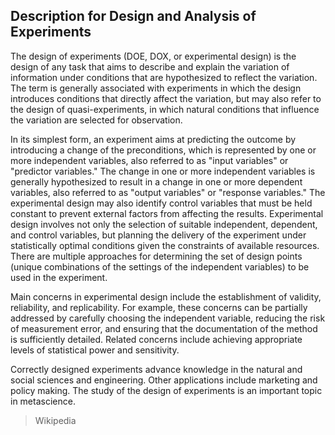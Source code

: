 ## Description for Design and Analysis of Experiments

The design of experiments (DOE, DOX, or experimental design) is the design of any task that aims to describe and explain the variation of information under conditions that are hypothesized to reflect the variation. The term is generally associated with experiments in which the design introduces conditions that directly affect the variation, but may also refer to the design of quasi-experiments, in which natural conditions that influence the variation are selected for observation.

In its simplest form, an experiment aims at predicting the outcome by introducing a change of the preconditions, which is represented by one or more independent variables, also referred to as "input variables" or "predictor variables." The change in one or more independent variables is generally hypothesized to result in a change in one or more dependent variables, also referred to as "output variables" or "response variables." The experimental design may also identify control variables that must be held constant to prevent external factors from affecting the results. Experimental design involves not only the selection of suitable independent, dependent, and control variables, but planning the delivery of the experiment under statistically optimal conditions given the constraints of available resources. There are multiple approaches for determining the set of design points (unique combinations of the settings of the independent variables) to be used in the experiment.

Main concerns in experimental design include the establishment of validity, reliability, and replicability. For example, these concerns can be partially addressed by carefully choosing the independent variable, reducing the risk of measurement error, and ensuring that the documentation of the method is sufficiently detailed. Related concerns include achieving appropriate levels of statistical power and sensitivity.

Correctly designed experiments advance knowledge in the natural and social sciences and engineering. Other applications include marketing and policy making. The study of the design of experiments is an important topic in metascience. 

> Wikipedia
